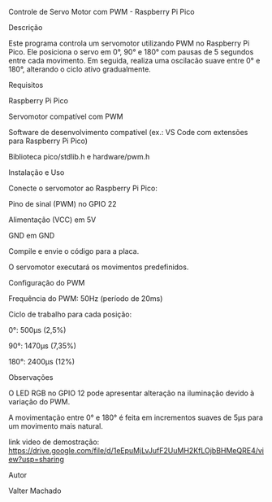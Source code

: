 Controle de Servo Motor com PWM - Raspberry Pi Pico

Descrição

Este programa controla um servomotor utilizando PWM no Raspberry Pi Pico. Ele posiciona o servo em 0°, 90° e 180° com pausas de 5 segundos entre cada movimento. Em seguida, realiza uma oscilacão suave entre 0° e 180°, alterando o ciclo ativo gradualmente.

Requisitos

Raspberry Pi Pico

Servomotor compatível com PWM

Software de desenvolvimento compatível (ex.: VS Code com extensões para Raspberry Pi Pico)

Biblioteca pico/stdlib.h e hardware/pwm.h

Instalação e Uso

Conecte o servomotor ao Raspberry Pi Pico:

Pino de sinal (PWM) no GPIO 22

Alimentação (VCC) em 5V

GND em GND

Compile e envie o código para a placa.

O servomotor executará os movimentos predefinidos.

Configuração do PWM

Frequência do PWM: 50Hz (período de 20ms)

Ciclo de trabalho para cada posição:

0°: 500µs (2,5%)

90°: 1470µs (7,35%)

180°: 2400µs (12%)

Observações

O LED RGB no GPIO 12 pode apresentar alteração na iluminação devido à variação do PWM.

A movimentação entre 0° e 180° é feita em incrementos suaves de 5µs para um movimento mais natural.

link video de demostração: https://drive.google.com/file/d/1eEpuMjLvJufF2UuMH2KfLOjbBHMeQRE4/view?usp=sharing

Autor

Valter Machado